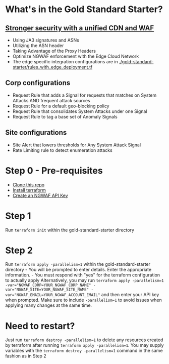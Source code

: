 # What's in the Gold Standard Starter?

## [Stronger security with a unified CDN and WAF](https://www.fastly.com/blog/stronger-security-with-a-unified-cdn-and-waf)
* Using JA3 signatures and ASNs
* Utilizing the ASN header
* Taking Advantage of the Proxy Headers
* Optimize NGWAF enforcement with the Edge Cloud Network
* The edge specific integration configurations are in [./gold-standard-starter/rules_with_edge_deployment.tf](./gold-standard-starter/rules_with_edge_deployment.tf)


## Corp configurations
* Request Rule that adds a Signal for requests that matches on System Attacks AND frequent attack sources
* Request Rule for a default geo-blocking policy
* Request Rule that consolidates System Attacks under one Signal
* Request Rule to tag a base set of Anomaly Signals

## Site configurations
* Site Alert that lowers thresholds for Any System Attack Signal
* Rate Limiting rule to detect enumeration attacks


# Step 0 - Pre-requisites
* [Clone this repo](https://docs.github.com/en/repositories/creating-and-managing-repositories/cloning-a-repository)
* [Install terraform](https://developer.hashicorp.com/terraform/downloads)
* [Create an NGWAF API Key](https://docs.fastly.com/signalsciences/developer/using-our-api/#about-api-access-tokens)

# Step 1
Run `terraform init` within the gold-standard-starter directory

# Step 2
Run `terraform apply -parallelism=1` within the gold-standard-starter directory
    - You will be prompted to enter details. Enter the appropriate information.
    - You must respond with "yes" for the terraform configuration to actually apply
Alternatively, you may run `terraform apply -parallelism=1 -var="NGWAF_CORP=YOUR_NGWAF_CORP_NAME" -var="NGWAF_SITE=YOUR_NGWAF_SITE_NAME" -var="NGWAF_EMAIL=YOUR_NGWAF_ACCOUNT_EMAIL"` and then enter your API key when prompted. Make sure to include `-parallelism=1` to avoid issues when applying many changes at the same time.

# Need to restart?
Just run `terraform destroy -parallelism=1` to delete any resources created by terraform after running `terraform apply -parallelism=1`. You may supply variables with the `terraform destroy -parallelism=1` command in the same fashion as in Step 2
